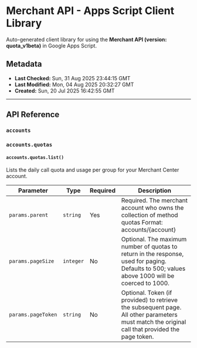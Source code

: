 # Merchant API - Apps Script Client Library

Auto-generated client library for using the **Merchant API (version: quota_v1beta)** in Google Apps Script.

## Metadata

- **Last Checked:** Sun, 31 Aug 2025 23:44:15 GMT
- **Last Modified:** Mon, 04 Aug 2025 20:32:27 GMT
- **Created:** Sun, 20 Jul 2025 16:42:55 GMT



---

## API Reference

### `accounts`

### `accounts.quotas`

#### `accounts.quotas.list()`

Lists the daily call quota and usage per group for your Merchant Center account.

| Parameter | Type | Required | Description |
|---|---|---|---|
| `params.parent` | `string` | Yes | Required. The merchant account who owns the collection of method quotas Format: accounts/{account} |
| `params.pageSize` | `integer` | No | Optional. The maximum number of quotas to return in the response, used for paging. Defaults to 500; values above 1000 will be coerced to 1000. |
| `params.pageToken` | `string` | No | Optional. Token (if provided) to retrieve the subsequent page. All other parameters must match the original call that provided the page token. |